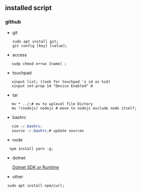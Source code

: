 ## installed script
### github
- git 
  ```
  sudo apt install git;
  git config [key] [value];
  ```
- access
 
 ```
    sudp chmod o+rwx [name] ;

 ```
 - touchpad
 ```
    xinput list; (look for touchpad 's id as %id)
    xinput set-prop 14 "Device Enabled" 0
 ```
 - tar
 ```
    mv * ../;# mv to uplevel file Dictory
    mv !(nodejs) nodejs # move to nodejs exclude node itself;
 ```
 - bashrc
 ```c#
    vim ~/.bashrc;
    source ~/.bashrc;# update sources
 ```
 - node
  ```
    npm install yarn -g;
  ```
- dotnet 

  [Dotnet SDK or Runtime ](https://docs.microsoft.com/en-us/dotnet/core/install/linux-snap)
 - other 
 ```
  sudo apt install npm/curl;
 ```
 